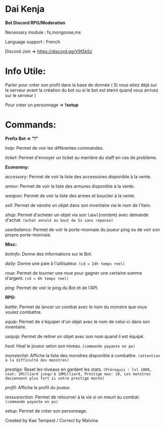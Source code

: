 # Dai Kenja
**Bot Discord RPG/Moderation**

Necessary module : fs,mongoose,ms

Language support : French

Discord Join => https://discord.gg/V9t5k5z
# Info Utile:
Parler pour créer son profil dans la base de donnée 
( Si vous etiez déjà sur le serveur avant la création du bot ou si le bot est eteint quand vous arrivez sur le serveur )

Pour créer un personnage => **!setup**
# Commands:
**Prefix Bot => "!"**

_help_: Permet de voir les différentes commandes.

_ticket_: Permet d'envoyer un ticket au membre du staff en cas de problème.

**Economny:**

_accessory_: Permet de voir la liste des accessoires disponible à la vente.

_armor_: Permet de voir la liste des armures disponible à la vente.

_weapon_: Permet de voir la liste des armes et bouclier à la vente.

_sell_: Permet de vendre un objet dans son inventaire via le nom de l'item.

_shop_: Permet d'acheter un objet via son `label`(nombre) avec demande d'achat. `(achat annulé au bout de 5s sans réponse)`

_userbalance_: Permet de voir le porte-monnaie du joueur ping ou de voir son propre porte-monnaie.

**Misc:**

_botinfo_: Donne des informations sur le Bot.

_daily_: Donne une paie à l'utilisateur. `(cd = 24h temps reel)`

_roue_: Permet de tourner une roue pour gagner une certaine somme d'argent. `(cd = 6h temps reel)`

_ping_: Permet de voir le ping du Bot et de l'API.

**RPG:**

_battle_: Permet de lancer un combat avec le nom du monstre que vous voulez combattre.

_equip_: Permet de s'équiper d'un objet avec le nom de celui-ci dans son inventaire.

_uequip_: Permet de retirer un objet avec son nom quand il est équipé.

_heal_: Heal le joueur selon son niveau. `(commande payante en po)`

_monsterlist_: Affiche la liste des monstres disponible à combattre. `(attention à la difficulté des monstres)`

_prestige_: Reset les niveaux en gardant les stats. `(Prérequis : lvl 1000, cout: 1Milliard jusqu'à 10Milliard, Prestige max: 10, Les monstres deviennent plus fort si votre prestige monte)`

_profil_: Affiche le profil du joueur.

_ressusrection:_ Permet de retourner à la vie si on meurt au combat. `(commande payante en po)`

_setup_: Permet de créer son personnage.

Created by Kae Tempest / Correct by Malvina
